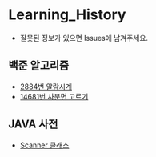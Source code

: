 # Learning_History
- 잘못된 정보가 있으면 Issues에 남겨주세요.
## 백준 알고리즘
- [2884번 알람시계](https://github.com/MojitoBar/Learning_History/blob/master/baekjoon/2884.md)
- [14681번 사분면 고르기](https://github.com/MojitoBar/Learning_History/blob/master/baekjoon/14681.md)

## JAVA 사전
- [Scanner 클래스](https://github.com/MojitoBar/Learning_History/blob/master/java/Scanner.md)
